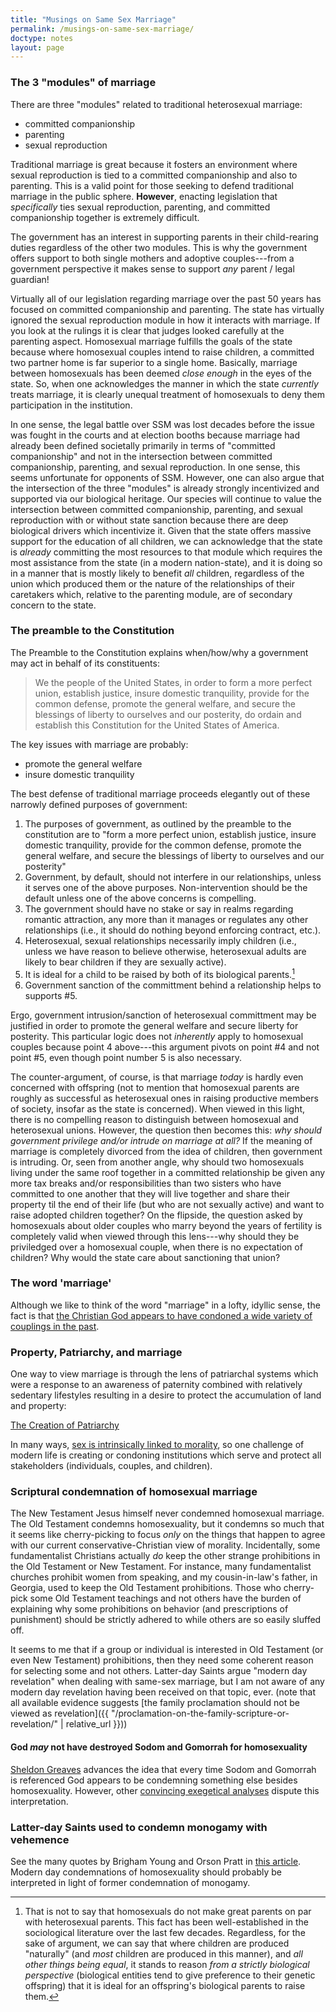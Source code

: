 ```yaml
---
title: "Musings on Same Sex Marriage"
permalink: /musings-on-same-sex-marriage/
doctype: notes
layout: page
---
```


### The 3 "modules" of marriage

There are three "modules" related to traditional heterosexual marriage:

* committed companionship
* parenting
* sexual reproduction

Traditional marriage is great because it fosters an environment where sexual reproduction is tied to a committed companionship and also to parenting.  This is a valid point for those seeking to defend traditional marriage in the public sphere.  **However**, enacting legislation that *specifically* ties sexual reproduction, parenting, and committed companionship together is extremely difficult.

The government has an interest in supporting parents in their child-rearing duties regardless of the other two modules.  This is why the government offers support to both single mothers and adoptive couples---from a government perspective it makes sense to support *any* parent / legal guardian!

Virtually all of our legislation regarding marriage over the past 50 years has focused on committed companionship and parenting.  The state has virtually ignored the sexual reproduction module in how it interacts with marriage.  If you look at the rulings it is clear that judges looked carefully at the parenting aspect.  Homosexual marriage fulfills the goals of the state because where homosexual couples intend to raise children, a committed two partner home is far superior to a single home.  Basically, marriage between homosexuals has been deemed *close enough* in the eyes of the state.  So, when one acknowledges the manner in which the state *currently* treats marriage, it is clearly unequal treatment of homosexuals to deny them participation in the institution.

In one sense, the legal battle over SSM was lost decades before the issue was fought in the courts and at election booths because marriage had already been defined societally primarily in terms of "committed companionship" and not in the intersection between committed companionship, parenting, and sexual reproduction.  In one sense, this seems unfortunate for opponents of SSM.  However, one can also argue that the intersection of the three "modules" is already strongly incentivized and supported via our biological heritage.  Our species will continue to value the intersection between committed companionship, parenting, and sexual reproduction with or without state sanction because there are deep biological drivers which incentivize it.  Given that the state offers massive support for the education of all children, we can acknowledge that the state is *already* committing the most resources to that module which requires the most assistance from the state (in a modern nation-state), and it is doing so in a manner that is mostly likely to benefit _all_ children, regardless of the union which produced them or the nature of the relationships of their caretakers which, relative to the parenting module, are of secondary concern to the state.

### The preamble to the Constitution

The Preamble to the Constitution explains when/how/why a government may act in behalf of its constituents:

> We the people of the United States, in order to form a more perfect union, establish justice, insure domestic tranquility, provide for the common defense, promote the general welfare, and secure the blessings of liberty to ourselves and our posterity, do ordain and establish this Constitution for the United States of America.

The key issues with marriage are probably:

* promote the general welfare
* insure domestic tranquility

The best defense of traditional marriage proceeds elegantly out of these narrowly defined purposes of government:

1. The purposes of government, as outlined by the preamble to the constitution are to "form a more perfect union, establish justice, insure domestic tranquility, provide for the common defense, promote the general welfare, and secure the blessings of liberty to ourselves and our posterity"
2. Government, by default, should not interfere in our relationships, unless it serves one of the above purposes.  Non-intervention should be the default unless one of the above concerns is compelling.
3. The government should have no stake or say in realms regarding romantic attraction, any more than it manages or regulates any other relationships (i.e., it should do nothing beyond enforcing contract, etc.).
4. Heterosexual, sexual relationships necessarily imply children (i.e., unless we have reason to believe otherwise, heterosexual adults are likely to bear children if they are sexually active).
5. It is ideal for a child to be raised by both of its biological parents.[^biologicalparents]
6. Government sanction of the committment behind a relationship helps to supports #5.

Ergo, government intrusion/sanction of heterosexual committment may be justified in order to promote the general welfare and secure liberty for posterity.  This particular logic does not _inherently_ apply to homosexual couples because point 4 above---this argument pivots on point #4 and not point #5, even though point number 5 is also necessary.

The counter-argument, of course, is that marriage _today_ is hardly even concerned with offspring (not to mention that homosexual parents are roughly as successful as heterosexual ones in raising productive members of society, insofar as the state is concerned).  When viewed in this light, there is no compelling reason to distinguish between homosexual and heterosexual unions.  However, the question then becomes this: _why should government privilege and/or intrude on marriage at all?_  If the meaning of marriage is completely divorced from the idea of children, then government is intruding.  Or, seen from another angle, why should two homosexuals living under the same roof together in a committed relationship be given any more tax breaks and/or responsibilities than two sisters who have committed to one another that they will live together and share their property til the end of their life (but who are not sexually active) and want to raise adopted children together?  On the flipside, the question asked by homosexuals about older couples who marry beyond the years of fertility is completely valid when viewed through this lens---why should they be priviledged over a homosexual couple, when there is no expectation of children?  Why would the state care about sanctioning that union?

### The word 'marriage'

Although we like to think of the word "marriage" in a lofty, idyllic sense, the fact is that [the Christian God appears to have condoned a wide variety of couplings in the past](https://web.archive.org/web/20190212134626/http://images.elephantjournal.com/wp-content/uploads/2008/09/marriage.jpg).

### Property, Patriarchy, and marriage

One way to view marriage is through the lens of patriarchal systems which were
a response to an awareness of paternity combined with relatively sedentary
lifestyles resulting in a desire to protect the accumulation of land and property:

[The Creation of Patriarchy](http://w3.salemstate.edu/~hbenne/pdfs/patriarchy_creation.pdf)

In many ways, [sex is intrinsically linked to morality](https://faenrandir.github.io/a_careful_examination/why-sex-linked-to-morality/), so one challenge of modern life is creating or condoning institutions which serve and protect all stakeholders (individuals, couples, and children).

### Scriptural condemnation of homosexual marriage

The New Testament Jesus himself never condemned homosexual marriage.  The Old Testament condemns homosexuality, but it condemns so much that it seems like cherry-picking to focus *only* on the things that happen to agree with our current conservative-Christian view of morality.  Incidentally, some fundamentalist Christians actually *do* keep the other strange prohibitions in the Old Testament or New Testament.  For instance, many fundamentalist churches prohibit women from speaking, and my cousin-in-law's father, in Georgia, used to keep the Old Testament prohibitions.  Those who cherry-pick some Old Testament teachings and not others have the burden of explaining why some prohibitions on behavior (and prescriptions of punishment) should be strictly adhered to while others are so easily sluffed off.

It seems to me that if a group or individual is interested in Old Testament (or even New Testament) prohibitions, then they need some coherent reason for selecting some and not others.  Latter-day Saints argue "modern day revelation" when dealing with same-sex marriage, but I am not aware of any modern day revelation having been received on that topic, ever. (note that all available evidence suggests [the family proclamation should not be viewed as revelation]({{ "/proclamation-on-the-family-scripture-or-revelation/" | relative_url }}))

#### God _may_ not have destroyed Sodom and Gomorrah for homosexuality

[Sheldon Greaves](http://rationalfaiths.com/old-testament-prohibit-homosexuality/) advances the idea that every time Sodom and Gomorrah is referenced God appears to be condemning something else besides homosexuality.  However, other [convincing exegetical analyses](http://www.str.org/articles/what-was-the-sin-of-sodom-and-gomorrah) dispute this interpretation.

### Latter-day Saints used to condemn monogamy with vehemence

See the many quotes by Brigham Young and Orson Pratt in [this article](http://rationalfaiths.com/why-god-allowed-gays-to-marry/).  Modern day condemnations of homosexuality should probably be interpreted in light of former condemnation of monogamy.

[^biologicalparents]: That is not to say that homosexuals do not make great parents on par with heterosexual parents.  This fact has been well-established in the sociological literature over the last few decades.  Regardless, for the sake of argument, we can say that where children are produced "naturally" (and _most_ children are produced in this manner), and _all other things being equal_, it stands to reason _from a strictly biological perspective_ (biological entities tend to give preference to their genetic offspring) that it is ideal for an offspring's biological parents to raise them.
